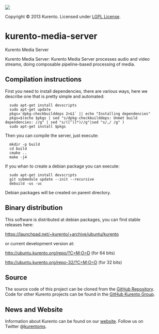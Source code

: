 [![][KurentoImage]][website]

Copyright © 2013 Kurento. Licensed under [LGPL License].

kurento-media-server
==========
Kurento Media Server

Kurento Media Server: Kurento Media Server processes audio and video streams,
doing composable pipeline-based processing of media.

Compilation instructions
------

First you need to install dependencies, there are various ways, here we describe
one that is pretty simple and automated:

```
  sudo apt-get install devscripts
  sudo apt-get update
  pkgs=`dpkg-checkbuilddeps 2>&1` || echo "Installing dependencies"
  pkgs=$(echo $pkgs | sed "s/dpkg-checkbuilddeps: Unmet build dependencies: //g" | sed "s/([^)]*)//g"|sed "s/,/ /g" )
  sudo apt-get install $pkgs
```

Then you can compile the server, just execute:

```
  mkdir -p build
  cd build
  cmake ..
  make -j4
```

If you whan to create a debian package you can execute:

```
  sudo apt-get install devscripts
  git submodule update --init --recursive
  debuild -us -uc
```

Debian packages will be created on parent directory.

Binary distribution
-------------------

This software is distributed at debian packages, you can find stable releases
here:

https://launchpad.net/~kurento/+archive/ubuntu/kurento

or current development version at:

http://ubuntu.kurento.org/repo/?C=M;O=D (for 64 bits)

http://ubuntu.kurento.org/repo-32/?C=M;O=D (for 32 bits)

Source
------
The source code of this project can be cloned from the [GitHub Repository].
Code for other Kurento projects can be found in the [GitHub Kurento Group].

News and Website
----------------
Information about Kurento can be found on our [website].
Follow us on Twitter @[kurentoms].

[KurentoImage]: https://avatars1.githubusercontent.com/u/5392839?s=120
[LGPL License]: http://www.gnu.org/licenses/lgpl-2.1.html
[GitHub Repository]: https://github.com/kurento/kurento-media-server
[GitHub Kurento Group]: https://github.com/kurento
[website]: http://kurento.org
[kurentoms]: http://twitter.com/kurentoms

